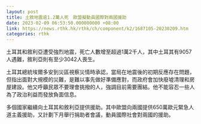 ```yaml
---
layout: post
title: 土敘地震逾1.2萬人死　歐盟擬動員國際對兩國援助
date: 2023-02-09 06:53:50.000000000 +08:00
link: https://news.rthk.hk/rthk/ch/component/k2/1687105-20230209.htm
categories: rthk
---
```


土耳其和敘利亞遭受強烈地震，死亡人數增至超過1萬2千人，其中土耳其有9057人遇難，敘利亞則有至少3042人喪生。

土耳其總統埃爾多安到災區視察災情時承認，當局在地震後的初期反應存在問題，但指出面對大規模的災難，是難以事先做好準備應對，而政府會加快廢墟清理和房屋建設。他又呼籲民眾不要理會挑撥的人，強調目前需要團結。他不能容忍一些人為了政治利益而發放負面信息。

多個國家繼續向土耳其和敘利亞提供援助。其中歐盟向兩國提供650萬歐元緊急人道主義援助，又計劃下月舉行捐助者會議，動員國際社會對兩國的援助。
